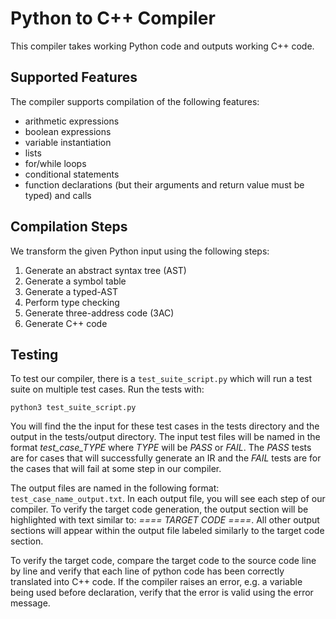 # Python to C++ Compiler

This compiler takes working Python code and outputs working C++ code.

## Supported Features

The compiler supports compilation of the following features:

- arithmetic expressions
- boolean expressions
- variable instantiation
- lists
- for/while loops
- conditional statements
- function declarations (but their arguments and return value must be typed) and calls

## Compilation Steps

We transform the given Python input using the following steps:

1. Generate an abstract syntax tree (AST)
2. Generate a symbol table
3. Generate a typed-AST
4. Perform type checking
5. Generate three-address code (3AC)
6. Generate C++ code

## Testing

To test our compiler, there is a `test_suite_script.py` which will run a test suite on multiple test cases. Run the tests with:

```
python3 test_suite_script.py
```

You will find the the input for these test cases in the tests directory and the output in the tests/output directory. The input test files will be named in the format _test_case_TYPE_ where _TYPE_ will be _PASS_ or _FAIL_. The _PASS_ tests are for cases that will successfully generate an IR and the _FAIL_ tests are for the cases that will fail at some step in our compiler.

The output files are named in the following format: `test_case_name_output.txt`. In each output file, you will see each step of our compiler. To verify the target code generation, the output section will be highlighted with text similar to: _==== TARGET CODE ====_. All other output sections will appear within the output file labeled similarly to the target code section.

To verify the target code, compare the target code to the source code line by line and verify that each line of python code has been correctly translated into C++ code. If the compiler raises an error, e.g. a variable being used before declaration, verify that the error is valid using the error message.
